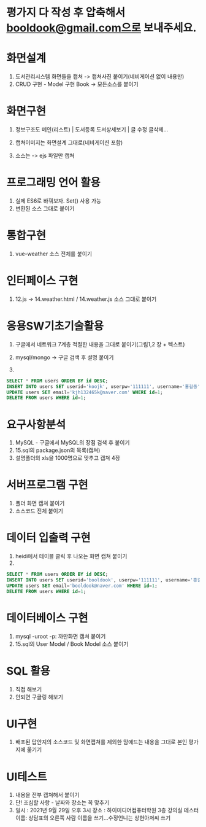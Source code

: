# 평가지 다 작성 후 압축해서 booldook@gmail.com으로 보내주세요.

# 화면설계

1. 도서관리시스템 화면들을 캡쳐 -> 캡쳐사진 붙이기(네비게이션 없이 내용만)
2. CRUD 구현 - Model 구현 Book -> 모든소스를 붙이기

# 화면구현

1. 정보구조도
   메인(리스트)
   |
   도서등록 도서상세보기
   |
   글 수정 글삭제...

2. 캡쳐이미지는 화면설계 그대로(네비게이션 포함)
3. 소스는 -> ejs 파일만 캡쳐

# 프로그래밍 언어 활용

1. 실제 ES6로 바꿔보자. Set() 사용 가능
2. 변환된 소스 그대로 붙이기

# 통합구현

1. vue-weather 소스 전체를 붙이기

# 인터페이스 구현

1. 12.js -> 14.weather.html / 14.weather.js 소스 그대로 붙이기

# 응용SW기초기술활용

1. 구글에서 네트워크 7계층 적절한 내용을 그대로 붙이기(그림1,2 장 + 텍스트)
2. mysql/mongo -> 구글 검색 후 설명 붙이기

3.

```sql
SELECT * FROM users ORDER BY id DESC;
INSERT INTO users SET userid='koojk', userpw='111111', username='홍길동', email='kljh0881@gmail.com';
UPDATE users SET email='kjh132465k@naver.com' WHERE id=1;
DELETE FROM users WHERE id=1;
```

# 요구사항분석

1. MySQL - 구글에서 MySQL의 장점 검색 후 붙이기
2. 15.sql의 package.json의 목록(캡쳐)
3. 설명폴더의 xls을 1000명으로 맞추고 캡쳐 4장

# 서버프로그램 구현

1. 폴더 화면 캡쳐 붙이기
2. 소스코드 전체 붙이기

# 데이터 입출력 구현

1. heidi에서 테이블 클릭 후 나오는 화면 캡쳐 붙이기
2.

```sql
SELECT * FROM users ORDER BY id DESC;
INSERT INTO users SET userid='booldook', userpw='111111', username='홍길동', email='booldook@gmail.com';
UPDATE users SET email='booldook@naver.com' WHERE id=1;
DELETE FROM users WHERE id=1;
```

# 데이터베이스 구현

1. mysql -uroot -p: 까만화면 캡쳐 붙이기
2. 15.sql의 User Model / Book Model 소스 붙이기

# SQL 활용

1. 직접 해보기
2. 안되면 구글링 해보기

# UI구현

1. 배포된 답안지의 소스코드 및 화면캡쳐를 제외한 맘에드는 내용을 그대로 본인 평가지에 옮기기

# UI테스트

1. 내용을 전부 캡쳐해서 붙이기
2. 단! 조심할 사항 - 날짜와 장소는 꼭 맞추기
3. 일시 : 2021년 9월 29일 오후 3시
   장소 : 하이미디어컴퓨터학원 3층 강의실
   테스터 이름: 상담표의 오른쪽 사람 이름을 쓰기...수정언니는 상현아저씨 쓰기
